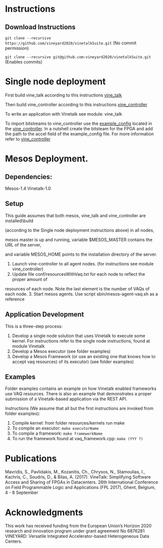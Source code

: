 # Instructions

## Download Instructions
`git clone --recursive https://github.com/vineyard2020/vinetalkSuite.git` (No commit permission)

`git clone --recursive git@github.com:vineyard2020/vinetalkSuite.git` (Enables commits)

# Single node deployment
First build vine\_talk according to this instructions [vine\_talk](https://github.com/vineyard2020/vine_talk/blob/master/README.md)

Then build vine\_controller according to this instructions [vine\_controller](https://github.com/vineyard2020/vine_controller)

To write an application with Vinetalk see module: vine\_talk

To import bitstreams to vine_controller use the [example_config](https://github.com/vineyard2020/vine_controller/blob/master/example_config) located in the [vine\_controller](https://github.com/vineyard2020/vine_controller). In a nutshell create the bitsteam for the FPGA and add the path to the accel field
of the example_config file. For more information refer to [vine_controller](https://github.com/vineyard2020/vine_controller/blob/master/README.md)
# Mesos Deployment.

## Dependencies:
Mesos-1.4
Vinetalk-1.0

## Setup
This guide assumes that both mesos, vine\_talk and vine\_controller are installed\build 

(according to the Single node deployment instructions above) in all nodes, 

mesos master is up and running, variable $MESOS\_MASTER contains the URL of the server,

and variable MESOS\_HOME points to the installation directory of the server.

1. Launch vine-controller to all agent nodes. (for instructions see
module vine\_controller)
2. Update file conf/resourcesWithVaq.txt for each node to reflect the proper amount of 

resources of each node. Note the last element is the number of VAQs of each
node. 
3. Start mesos agents. Use script sbin/mesos-agent-vaq.sh as a reference

## Application Development
This is a three-step process:
1. Develop a single node solution that uses Vinetalk to execute some
kernel. For instructions refer to the single node instructions, found at
module Vinetalk 
2. Develop a Mesos executor (see folder examples)
3. Develop a Mesos Framework (or use an existing one that knows how to
accept vaq resources) of its executor) (see folder examples)

## Examples
Folder examples contains an example on how Vinetalk enabled frameworks use
VAQ resources. There is also an example that demonstrates a proper submission of 
a Vinetalk-based application via the REST API.

Instructions (We assume that all but the first instructions are invoked from folder examples):

1. Compile kernel: from folder resources/kernels run make 
2. To compile an executor: `make executorName`
3. To compile a framework: `make frameworkName`
4. To run the framework found at vaq\_framework.cpp: `make (YYY ?)`

# Publications

Mavridis, S., Pavlidakis, M., Kozanitis, Ch., Chrysos, N., Stamoulias, I., Kachris, C., Soudris, D., & Bilas, A. (2017). VineTalk: Simplifying Software Access and Sharing of FPGAs in Datacenters. 26th International Conference on Field Programmable Logic and Applications (FPL 2017), Ghent, Belgium, 4 - 8 September

# Acknowledgments
This work has received funding from the European Union’s Horizon 2020 research and innovation program under grant agreement No 6876281 VINEYARD: Versatile Integrated Accelerator-based Heterogeneous Data Centers.

